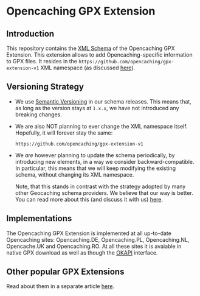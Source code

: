 Opencaching GPX Extension
=========================

Introduction
------------

This repository contains the [XML Schema](https://github.com/opencaching/gpx-extension-v1/blob/master/schema.xsd)
of the Opencaching GPX Extension. This extension allows to add Opencaching-specific
information to GPX files. It resides in the `https://github.com/opencaching/gpx-extension-v1`
XML namespace (as discussed [here](https://github.com/opencaching/gpx-extension-v1/issues/6)).


Versioning Strategy
-------------------

* We use [Semantic Versioning](http://semver.org/) in our schema releases. This
  means that, as long as the version stays at `1.x.x`, we have not introduced
  any breaking changes.

* We are also NOT planning to ever change the XML namespace itself. Hopefully,
  it will forever stay the same:

  ```
  https://github.com/opencaching/gpx-extension-v1
  ```

* We *are* however planning to update the schema periodically, by introducing
  new elements, in a way we consider backward-compatible. In particular, this
  means that we will keep modifying the existing schema, without changing its
  XML namespace.

  Note, that this stands in contrast with the strategy adopted by many other
  Geocaching schema providers. We believe that our way is better. You can read
  more about this (and discuss it with us)
  [here](https://github.com/opencaching/gpx-extension-v1/blob/master/all-these-namespaces.md).


Implementations
---------------

The Opencaching GPX Extension is implemented at all up-to-date Opencaching
sites: Opencaching.DE, Opencaching.PL, Opencaching.NL, Opencache.UK and
Opencaching.RO. At all these sites it is avaiable in native GPX download as
well as though the [OKAPI](https://opencaching.pl/okapi) interface.


Other popular GPX Extensions
----------------------------

Read about them in a separate article
[here](https://github.com/opencaching/gpx-extension-v1/blob/master/all-these-namespaces.md).

